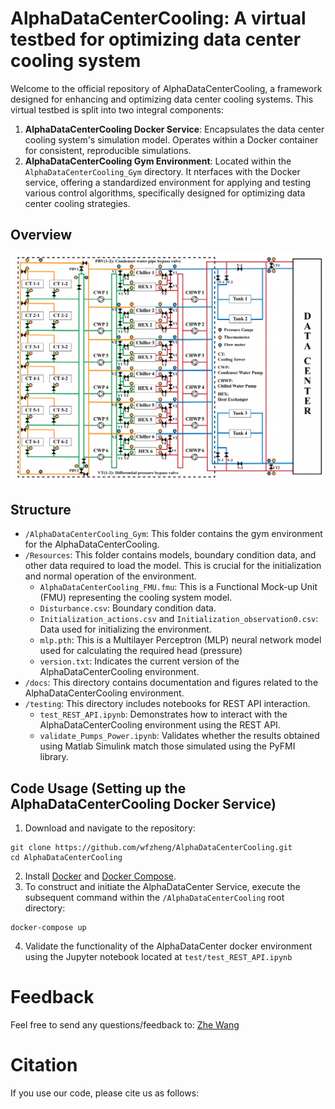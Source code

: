 # AlphaDataCenterCooling: A virtual testbed for optimizing data center cooling system
Welcome to the official repository of AlphaDataCenterCooling, a framework designed for enhancing and optimizing data center cooling systems. 
This virtual testbed is split into two integral components:
1) **AlphaDataCenterCooling Docker Service**: Encapsulates the data center cooling system's simulation model. 
Operates within a Docker container for consistent, reproducible simulations.
2) **AlphaDataCenterCooling Gym Environment**: Located within the `AlphaDataCenterCooling_Gym` directory. It nterfaces with the Docker service, 
offering a standardized environment for applying and testing various control algorithms, specifically designed for optimizing data center cooling strategies.

## Overview

<img src="docs/figs/schematic_diagram.png" width="900" />

## Structure
- `/AlphaDataCenterCooling_Gym`: This folder contains the gym environment for the AlphaDataCenterCooling.
- `/Resources`: This folder contains models, boundary condition data, and other data required to load the model. 
This is crucial for the initialization and normal operation of the environment.
    - `AlphaDataCenterCooling_FMU.fmu`: This is a Functional Mock-up Unit (FMU) representing the cooling system model.
    - `Disturbance.csv`: Boundary condition data.
    - `Initialization_actions.csv` and `Initialization_observation0.csv`: Data used for initializing the environment.
    - `mlp.pth`: This is a Multilayer Perceptron (MLP) neural network model used for calculating the required head (pressure) 
    - `version.txt`: Indicates the current version of the AlphaDataCenterCooling environment.
- `/docs`: This directory contains documentation and figures related to the AlphaDataCenterCooling environment.
- `/testing`:  This directory includes notebooks for REST API interaction.
    - `test_REST_API.ipynb`: Demonstrates how to interact with the AlphaDataCenterCooling environment using the REST API.
    - `validate_Pumps_Power.ipynb`: Validates whether the results obtained using Matlab Simulink match those simulated using the PyFMI library. 
## Code Usage (Setting up the AlphaDataCenterCooling Docker Service)
1) Download and navigate to the repository:
```
git clone https://github.com/wfzheng/AlphaDataCenterCooling.git
cd AlphaDataCenterCooling
```
2) Install [Docker](https://docs.docker.com/get-docker/) and [Docker Compose](https://docs.docker.com/compose/install/).
3) To construct and initiate the AlphaDataCenter Service, execute the subsequent command within the `/AlphaDataCenterCooling` root directory:
```
docker-compose up
```
4) Validate the functionality of the AlphaDataCenter docker environment using the Jupyter notebook located at  `test/test_REST_API.ipynb`

# Feedback

Feel free to send any questions/feedback to: [Zhe Wang](mailto:cezhewang@ust.hk) 

# Citation

If you use our code, please cite us as follows: